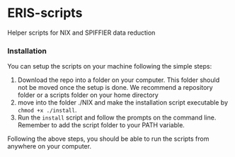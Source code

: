 # ERIS-scripts
Helper scripts for NIX and SPIFFIER data reduction

### Installation

You can setup the scripts on your machine following the simple steps:

1. Download the repo into a folder on your computer. This folder should not be moved once the setup is done. We recommend a repository folder or a scripts folder on your home directory
2. move into the folder ./NIX and make the installation script executable by `chmod +x ./install`.
3. Run the `install` script and follow the prompts on the command line. Remember to add the script folder to your PATH variable.

Following the above steps, you should be able to run the scripts from anywhere on your computer.
